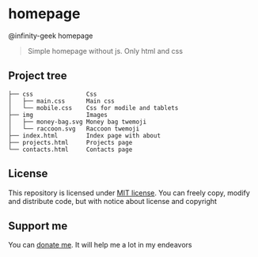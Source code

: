 # homepage
@infinity-geek homepage
> Simple homepage without js. Only html and css

## Project tree
```
├── css               Css
│   ├── main.css      Main css
│   └── mobile.css    Css for modile and tablets
├── img               Images
│   ├── money-bag.svg Money bag twemoji
│   └── raccoon.svg   Raccoon twemoji
├── index.html        Index page with about
├── projects.html     Projects page
└── contacts.html     Contacts page
```

## License
This repository is licensed under [MIT license](/LICENSE.md). You can freely copy, modify and distribute code, but with notice about license and copyright
## Support me
You can [donate me](https://capu.st/infinitygeek). It will help me a lot in my endeavors
